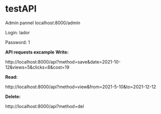 # testAPI
<p>Admin pannel localhost:8000/admin</p>
<p>Login: lador</p>
<p>Password: 1</p>

<b>API requests excample</b>
<b>Write: </b><p>http://localhost:8000/api?method=save&date=2021-10-12&views=5&clicks=8&cost=19</p>
<b>Read: </b><p>http://localhost:8000/api?method=view&from=2021-5-10&to=2021-12-12</p>
<b>Delete: </b><p>http://localhost:8000/api?method=del</p>
